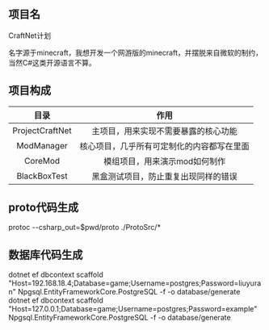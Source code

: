 ﻿项目名
--
CraftNet计划

名字源于minecraft，我想开发一个网游版的minecraft，并摆脱来自微软的制约，当然C#这类开源语言不算。

项目构成
--

|       目录        |          作用           |
|:---------------:|:---------------------:|
| ProjectCraftNet |  主项目，用来实现不需要暴露的核心功能   |
|   ModManager    | 核心项目，几乎所有可定制化的内容都写在里面 |
|     CoreMod     |   模组项目，用来演示mod如何制作    |
|  BlackBoxTest   |  黑盒测试项目，防止重复出现同样的错误   |

proto代码生成
--
protoc --csharp_out=$pwd/proto ./ProtoSrc/*

数据库代码生成
--
dotnet ef dbcontext scaffold "Host=192.168.18.4;Database=game;Username=postgres;Password=liuyuran"
Npgsql.EntityFrameworkCore.PostgreSQL -f -o database/generate
dotnet ef dbcontext scaffold "Host=127.0.0.1;Database=game;Username=postgres;Password=example"
Npgsql.EntityFrameworkCore.PostgreSQL -f -o database/generate